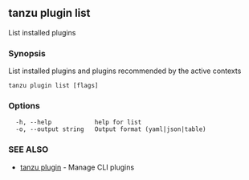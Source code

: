 ## tanzu plugin list

List installed plugins

### Synopsis

List installed plugins and plugins recommended by the active contexts

```
tanzu plugin list [flags]
```

### Options

```
  -h, --help            help for list
  -o, --output string   Output format (yaml|json|table)
```

### SEE ALSO

* [tanzu plugin](tanzu_plugin.md)	 - Manage CLI plugins

